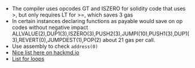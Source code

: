 - The compiler uses opcodes GT and ISZERO for solidity code that uses >, but only requires LT for >=, which saves 3 gas
- In certain instances declaring functions as payable would save on op codes without negative impact
ALLVALUE(2),DUP1(3),ISZERO(3),PUSH2(3),JUMPI(10),PUSH1(3),DUP1(3),REVERT(0),JUMPDEST(1),POP(2) about 21 gas per call.
- Use assembly to check ```address(0)```
- [Nice list here on hackmd.io](https://hackmd.io/@DlM5Hmp7QSqUc7nKqKbkkw/H1QG4wbVq#2--Public-vs-External-External-is-cheaper)
- [List for loops](https://hackmd.io/@totomanov/gas-optimization-loops)
